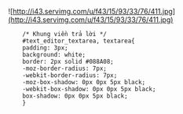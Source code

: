 ![http://i43.servimg.com/u/f43/15/93/33/76/411.jpg](http://i43.servimg.com/u/f43/15/93/33/76/411.jpg)

```
    /* Khung viền trả lời */
    #text_editor_textarea, textarea{
    padding: 3px;
    background: white;
    border: 2px solid #088A08;
    -moz-border-radius: 7px;
    -webkit-border-radius: 7px;
    -moz-box-shadow: 0px 0px 5px black;
    -webkit-box-shadow: 0px 0px 5px black;
    box-shadow: 0px 0px 5px black;
    }
```
